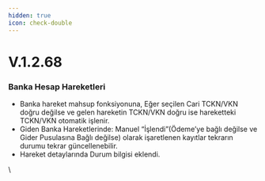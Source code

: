 ```yaml
---
hidden: true
icon: check-double
---
```


# V.1.2.68

### Banka Hesap Hareketleri

* Banka hareket mahsup fonksiyonuna, Eğer seçilen Cari TCKN/VKN doğru değilse ve gelen hareketin TCKN/VKN doğru ise hareketteki TCKN/VKN otomatik işlenir.
* Giden Banka Hareketlerinde: Manuel “İşlendi”(Ödeme’ye bağlı değilse ve Gider Pusulasına Bağlı değilse) olarak işaretlenen kayıtlar tekrarın durumu tekrar güncellenebilir.&#x20;
* Hareket detaylarında Durum bilgisi eklendi.&#x20;





\
